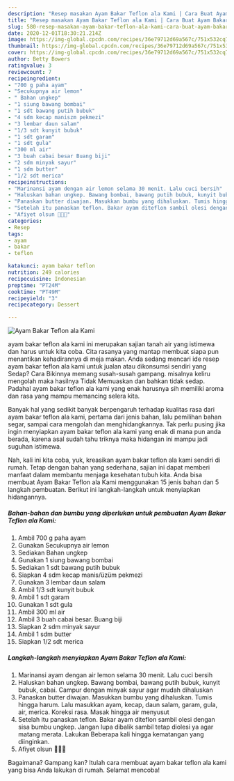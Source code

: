 ```yaml
---
description: "Resep masakan Ayam Bakar Teflon ala Kami | Cara Buat Ayam Bakar Teflon ala Kami Yang Enak Banget"
title: "Resep masakan Ayam Bakar Teflon ala Kami | Cara Buat Ayam Bakar Teflon ala Kami Yang Enak Banget"
slug: 580-resep-masakan-ayam-bakar-teflon-ala-kami-cara-buat-ayam-bakar-teflon-ala-kami-yang-enak-banget
date: 2020-12-01T18:30:21.214Z
image: https://img-global.cpcdn.com/recipes/36e79712d69a567c/751x532cq70/ayam-bakar-teflon-ala-kami-foto-resep-utama.jpg
thumbnail: https://img-global.cpcdn.com/recipes/36e79712d69a567c/751x532cq70/ayam-bakar-teflon-ala-kami-foto-resep-utama.jpg
cover: https://img-global.cpcdn.com/recipes/36e79712d69a567c/751x532cq70/ayam-bakar-teflon-ala-kami-foto-resep-utama.jpg
author: Betty Bowers
ratingvalue: 3
reviewcount: 7
recipeingredient:
- "700 g paha ayam"
- "Secukupnya air lemon"
- " Bahan ungkep"
- "1 siung bawang bombai"
- "1 sdt bawang putih bubuk"
- "4 sdm kecap maniszm pekmezi"
- "3 lembar daun salam"
- "1/3 sdt kunyit bubuk"
- "1 sdt garam"
- "1 sdt gula"
- "300 ml air"
- "3 buah cabai besar Buang biji"
- "2 sdm minyak sayur"
- "1 sdm butter"
- "1/2 sdt merica"
recipeinstructions:
- "Marinansi ayam dengan air lemon selama 30 menit. Lalu cuci bersih"
- "Haluskan bahan ungkep. Bawang bombai, bawang putih bubuk, kunyit bubuk, cabai. Campur dengan minyak sayur agar mudah dihaluskan"
- "Panaskan butter diwajan. Masukkan bumbu yang dihaluskan. Tumis hingga harum. Lalu masukkan ayam, kecap, daun salam, garam, gula, air, merica. Koreksi rasa. Masak hingga air menyusut"
- "Setelah itu panaskan teflon. Bakar ayam diteflon sambil olesi dengan sisa bumbu ungkep. Jangan lupa dibalik sambil tetap diolesi ya agar matang merata. Lakukan Beberapa kali hingga kematangan yang diinginkan."
- "Afiyet olsun 👩🏻‍🍳"
categories:
- Resep
tags:
- ayam
- bakar
- teflon

katakunci: ayam bakar teflon 
nutrition: 249 calories
recipecuisine: Indonesian
preptime: "PT24M"
cooktime: "PT49M"
recipeyield: "3"
recipecategory: Dessert

---
```



![Ayam Bakar Teflon ala Kami](https://img-global.cpcdn.com/recipes/36e79712d69a567c/751x532cq70/ayam-bakar-teflon-ala-kami-foto-resep-utama.jpg)


ayam bakar teflon ala kami ini merupakan sajian tanah air yang istimewa dan harus untuk kita coba. Cita rasanya yang mantap membuat siapa pun menantikan kehadirannya di meja makan.
Anda sedang mencari ide resep ayam bakar teflon ala kami untuk jualan atau dikonsumsi sendiri yang Sedap? Cara Bikinnya memang susah-susah gampang. misalnya keliru mengolah maka hasilnya Tidak Memuaskan dan bahkan tidak sedap. Padahal ayam bakar teflon ala kami yang enak harusnya sih memiliki aroma dan rasa yang mampu memancing selera kita.

Banyak hal yang sedikit banyak berpengaruh terhadap kualitas rasa dari ayam bakar teflon ala kami, pertama dari jenis bahan, lalu pemilihan bahan segar, sampai cara mengolah dan menghidangkannya. Tak perlu pusing jika ingin menyiapkan ayam bakar teflon ala kami yang enak di mana pun anda berada, karena asal sudah tahu triknya maka hidangan ini mampu jadi suguhan istimewa.




Nah, kali ini kita coba, yuk, kreasikan ayam bakar teflon ala kami sendiri di rumah. Tetap dengan bahan yang sederhana, sajian ini dapat memberi manfaat dalam membantu menjaga kesehatan tubuh kita. Anda bisa membuat Ayam Bakar Teflon ala Kami menggunakan 15 jenis bahan dan 5 langkah pembuatan. Berikut ini langkah-langkah untuk menyiapkan hidangannya.

<!--inarticleads1-->

##### Bahan-bahan dan bumbu yang diperlukan untuk pembuatan Ayam Bakar Teflon ala Kami:

1. Ambil 700 g paha ayam
1. Gunakan Secukupnya air lemon
1. Sediakan  Bahan ungkep
1. Gunakan 1 siung bawang bombai
1. Sediakan 1 sdt bawang putih bubuk
1. Siapkan 4 sdm kecap manis/üzüm pekmezi
1. Gunakan 3 lembar daun salam
1. Ambil 1/3 sdt kunyit bubuk
1. Ambil 1 sdt garam
1. Gunakan 1 sdt gula
1. Ambil 300 ml air
1. Ambil 3 buah cabai besar. Buang biji
1. Siapkan 2 sdm minyak sayur
1. Ambil 1 sdm butter
1. Siapkan 1/2 sdt merica




<!--inarticleads2-->

##### Langkah-langkah menyiapkan Ayam Bakar Teflon ala Kami:

1. Marinansi ayam dengan air lemon selama 30 menit. Lalu cuci bersih
1. Haluskan bahan ungkep. Bawang bombai, bawang putih bubuk, kunyit bubuk, cabai. Campur dengan minyak sayur agar mudah dihaluskan
1. Panaskan butter diwajan. Masukkan bumbu yang dihaluskan. Tumis hingga harum. Lalu masukkan ayam, kecap, daun salam, garam, gula, air, merica. Koreksi rasa. Masak hingga air menyusut
1. Setelah itu panaskan teflon. Bakar ayam diteflon sambil olesi dengan sisa bumbu ungkep. Jangan lupa dibalik sambil tetap diolesi ya agar matang merata. Lakukan Beberapa kali hingga kematangan yang diinginkan.
1. Afiyet olsun 👩🏻‍🍳




Bagaimana? Gampang kan? Itulah cara membuat ayam bakar teflon ala kami yang bisa Anda lakukan di rumah. Selamat mencoba!
